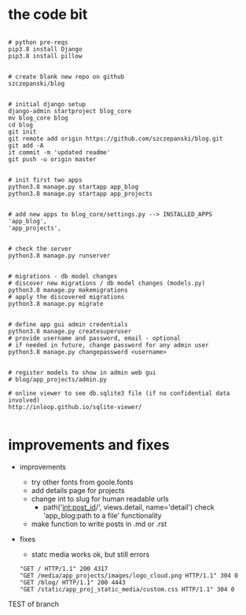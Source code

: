 
# the code bit

```

# python pre-reqs 
pip3.8 install Django
pip3.8 install pillow


# create blank new repo on github
szczepanski/blog


# initial django setup 
django-admin startproject blog_core
mv blog_core blog
cd blog
git init
git remote add origin https://github.com/szczepanski/blog.git
git add -A
it commit -m 'updated readme'
git push -u origin master


# init first two apps 
python3.8 manage.py startapp app_blog
python3.8 manage.py startapp app_projects


# add new apps to blog_core/settings.py --> INSTALLED_APPS
'app_blog',
'app_projects',


# check the server
python3.8 manage.py runserver


# migrations - db model changes
# discover new migrations / db model changes (models.py)
python3.8 manage.py makemigrations
# apply the discovered migrations
python3.8 manage.py migrate


# define app gui admin credentials
python3.8 manage.py createsuperuser
# provide username and password, email - optional 
# if needed in future, change password for any admin user
python3.8 manage.py changepassword <username>


# register models to show in admin web gui 
# blog/app_projects/admin.py

# online viewer to see db.sqlite3 file (if no confidential data involved)
http://inloop.github.io/sqlite-viewer/


```

# improvements and fixes

- improvements
    - try other fonts from goole.fonts
    - add details page for projects 
    - change int to slug for human readable urls
        - path('<int:post_id>/', views.detail, name='detail')
    check 'app_blog:path to a file' functionality
    - make function to write posts in .md or .rst

- fixes
    - statc media works ok, but still errors 
    ```
    "GET / HTTP/1.1" 200 4317
    "GET /media/app_projects/images/logo_cloud.png HTTP/1.1" 304 0
    "GET /blog/ HTTP/1.1" 200 4443
    "GET /static/app_proj_static_media/custom.css HTTP/1.1" 304 0
    ```
TEST of branch